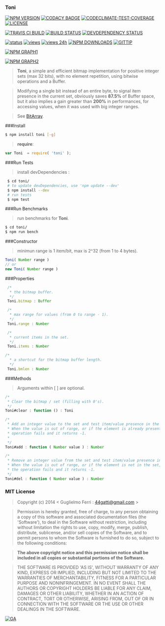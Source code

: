 ### Toni

[![NPM VERSION](http://img.shields.io/npm/v/toni.svg)](https://www.npmjs.org/package/toni)
[![CODACY BADGE](https://img.shields.io/codacy/b18ed7d95b0a4707a0ff7b88b30d3def.svg)](https://www.codacy.com/public/44gatti/toni)
[![CODECLIMATE-TEST-COVERAGE](https://codeclimate.com/github/rootslab/toni/badges/coverage.svg)](https://codeclimate.com/github/rootslab/toni)
[![LICENSE](http://img.shields.io/badge/license-MIT-blue.svg)](https://github.com/rootslab/toni#mit-license)

[![TRAVIS CI BUILD](http://img.shields.io/travis/rootslab/toni.svg)](http://travis-ci.org/rootslab/toni)
[![BUILD STATUS](http://img.shields.io/david/rootslab/toni.svg)](https://david-dm.org/rootslab/toni)
[![DEVDEPENDENCY STATUS](http://img.shields.io/david/dev/rootslab/toni.svg)](https://david-dm.org/rootslab/toni#info=devDependencies)

[![status](https://sourcegraph.com/api/repos/github.com/rootslab/toni/.badges/status.png)](https://sourcegraph.com/github.com/rootslab/toni)
[![views](https://sourcegraph.com/api/repos/github.com/rootslab/toni/.counters/views.png)](https://sourcegraph.com/github.com/rootslab/toni)
[![views 24h](https://sourcegraph.com/api/repos/github.com/rootslab/toni/.counters/views-24h.png)](https://sourcegraph.com/github.com/rootslab/toni)
[![NPM DOWNLOADS](http://img.shields.io/npm/dm/toni.svg)](http://npm-stat.com/charts.html?package=toni)
[![GITTIP](http://img.shields.io/gittip/rootslab.svg)](https://www.gittip.com/rootslab/)

[![NPM GRAPH1](https://nodei.co/npm-dl/toni.png)](https://nodei.co/npm/toni/)

[![NPM GRAPH2](https://nodei.co/npm/toni.png?downloads=true&downloadRank=true&stars=true)](https://nodei.co/npm/toni/)

> __Toni__, a simple and efficient bitmap implementation for positive integer sets (max 32 bits),
> with no element repetition, using bitwise operations and a Buffer.

> Modifying a single bit instead of an entire byte, to signal item presence in the current set,
> obviously saves __87.5%__ of Buffer space, but it also implies a gain greater than __200%__ in
> performances, for accessing values, when it was used with big integer ranges.

> See [BitArray](http://en.wikipedia.org/wiki/Bit_array).

###Install

```bash
$ npm install toni [-g]
```

> __require__:

```javascript
var Toni  = require( 'toni' );
```

###Run Tests

> install devDependencies :

```bash
 $ cd toni/
 # to update devDependencies, use 'npm update --dev'
 $ npm install --dev
 # run tests
 $ npm test
```

###Run Benchmarks

> run benchmarks for __Toni__.

```bash
$ cd toni/
$ npm run bench
```

###Constructor

> minimun range is 1 item/bit, max is 2^32 (from 1 to 4 bytes).

```javascript
Toni( Number range )
// or
new Toni( Number range )
```

###Properties

```javascript
 /*
  * the bitmap buffer.
  */
 Toni.bitmap : Buffer

 /*
  * max range for values (from 0 to range - 1).
  */
 Toni.range : Number

 /*
  * current items in the set.
  */
 Toni.items : Number

/*
  * a shortcut for the bitmap buffer length.
  */
 Toni.bmlen : Number

```

###Methods

> Arguments within [ ] are optional.

```javascript
/*
 * Clear the bitmap / set (filling with 0's).
 */
Toni#clear : function () : Toni

/*
 * Add an integer value to the set and test item/value presence in the set.
 * When the value is out of range, or if the element is already present, the
 * operation fails and it returns -1.
 *
 */
Toni#add : function ( Number value ) : Number

/*
 * Remove an integer value from the set and test item/value presence in the set.
 * When the value is out of range, or if the element is not in the set,
 * the operation fails and it returns -1.
 */
Toni#del : function ( Number value ) : Number
```

### MIT License

> Copyright (c) 2014 &lt; Guglielmo Ferri : 44gatti@gmail.com &gt;

> Permission is hereby granted, free of charge, to any person obtaining
> a copy of this software and associated documentation files (the
> 'Software'), to deal in the Software without restriction, including
> without limitation the rights to use, copy, modify, merge, publish,
> distribute, sublicense, and/or sell copies of the Software, and to
> permit persons to whom the Software is furnished to do so, subject to
> the following conditions:

> __The above copyright notice and this permission notice shall be
> included in all copies or substantial portions of the Software.__

> THE SOFTWARE IS PROVIDED 'AS IS', WITHOUT WARRANTY OF ANY KIND,
> EXPRESS OR IMPLIED, INCLUDING BUT NOT LIMITED TO THE WARRANTIES OF
> MERCHANTABILITY, FITNESS FOR A PARTICULAR PURPOSE AND NONINFRINGEMENT.
> IN NO EVENT SHALL THE AUTHORS OR COPYRIGHT HOLDERS BE LIABLE FOR ANY
> CLAIM, DAMAGES OR OTHER LIABILITY, WHETHER IN AN ACTION OF CONTRACT,
> TORT OR OTHERWISE, ARISING FROM, OUT OF OR IN CONNECTION WITH THE
> SOFTWARE OR THE USE OR OTHER DEALINGS IN THE SOFTWARE.

[![GA](https://ga-beacon.appspot.com/UA-53998692-1/toni/Readme?pixel)](https://github.com/igrigorik/ga-beacon)